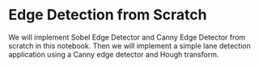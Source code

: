 
# Edge Detection from Scratch

We will implement Sobel Edge Detector and Canny Edge Detector from scratch in this notebook. Then we will implement a simple lane detection application using a Canny edge detector and Hough transform.




